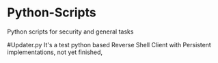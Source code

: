 # Python-Scripts
Python scripts for security and general tasks

#Updater.py 
It's a test python based Reverse Shell Client with Persistent implementations, not yet finished,

